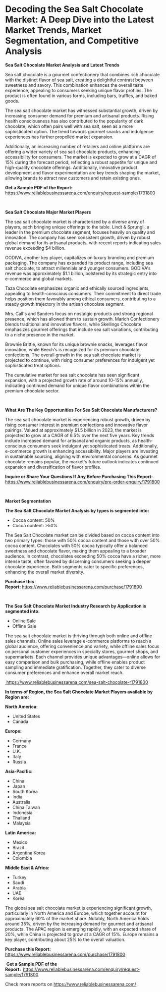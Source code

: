 <p><h1>Decoding the Sea Salt Chocolate Market: A Deep Dive into the Latest Market Trends, Market Segmentation, and Competitive Analysis</h1></p><p><strong>Sea Salt Chocolate Market Analysis and Latest Trends</strong></p>
<p><p>Sea salt chocolate is a gourmet confectionery that combines rich chocolate with the distinct flavor of sea salt, creating a delightful contrast between sweetness and savory. This combination enhances the overall taste experience, appealing to consumers seeking unique flavor profiles. The product is often found in various forms, including bars, truffles, and baked goods.</p><p>The sea salt chocolate market has witnessed substantial growth, driven by increasing consumer demand for premium and artisanal products. Rising health consciousness has also contributed to the popularity of dark chocolate, which often pairs well with sea salt, seen as a more sophisticated option. The trend towards gourmet snacks and indulgence experiences has further propelled market expansion.</p><p>Additionally, an increasing number of retailers and online platforms are offering a wider variety of sea salt chocolate products, enhancing accessibility for consumers. The market is expected to grow at a CAGR of 15% during the forecast period, reflecting a robust appetite for unique and high-quality chocolate offerings. Additionally, innovative product development and flavor experimentation are key trends shaping the market, allowing brands to attract new customers and retain existing ones.</p></p>
<p><strong>Get a Sample PDF of the Report:&nbsp;</strong> <a href="https://www.reliablebusinessarena.com/enquiry/request-sample/1791800?utm_campaign=1990&utm_medium=2&utm_source=Github&utm_content=ia&utm_term=14022025&utm_id=sea-salt-chocolate">https://www.reliablebusinessarena.com/enquiry/request-sample/1791800</a></p>
<p>&nbsp;</p>
<p><strong>Sea Salt Chocolate Major Market Players</strong></p>
<p><p>The sea salt chocolate market is characterized by a diverse array of players, each bringing unique offerings to the table. Lindt & Sprungli, a leader in the premium chocolate segment, focuses heavily on quality and innovation. The company has seen consistent growth, driven by robust global demand for its artisanal products, with recent reports indicating sales revenue exceeding $4 billion. </p><p>GODIVA, another key player, capitalizes on luxury branding and premium packaging. The company has expanded its product range, including sea salt chocolate, to attract millennials and younger consumers. GODIVA's revenue was approximately $1.1 billion, bolstered by its strategic entry into e-commerce and global markets.</p><p>Taza Chocolate emphasizes organic and ethically sourced ingredients, appealing to health-conscious consumers. Their commitment to direct trade helps position them favorably among ethical consumers, contributing to a steady growth trajectory in the artisan chocolate segment.</p><p>Mrs. Call's and Sanders focus on nostalgic products and strong regional presence, which has allowed them to sustain growth. Marich Confectionery blends traditional and innovative flavors, while Skellings Chocolate emphasizes gourmet offerings that include sea salt variations, contributing to a niche presence in the market.</p><p>Brownie Brittle, known for its unique brownie snacks, leverages flavor innovation, while Beech's is recognized for its premium chocolate confections. The overall growth in the sea salt chocolate market is projected to continue, with rising consumer preferences for indulgent yet sophisticated treat options.</p><p>The cumulative market for sea salt chocolate has seen significant expansion, with a projected growth rate of around 10-15% annually, indicating continued demand for unique flavor combinations within the premium chocolate sector.</p></p>
<p>&nbsp;</p>
<p><strong>What Are The Key Opportunities For Sea Salt Chocolate Manufacturers?</strong></p>
<p><p>The sea salt chocolate market is experiencing robust growth, driven by rising consumer interest in premium confections and innovative flavor pairings. Valued at approximately $1.5 billion in 2023, the market is projected to grow at a CAGR of 6.5% over the next five years. Key trends include increased demand for artisanal and organic products, as health-conscious consumers seek indulgent yet sophisticated treats. Additionally, e-commerce growth is enhancing accessibility. Major players are investing in sustainable sourcing, aligning with environmental concerns. As gourmet chocolate remains popular, the market's future outlook indicates continued expansion and diversification of flavor profiles.</p></p>
<p><strong>Inquire or Share Your Questions If Any Before Purchasing This Report:</strong> <a href="https://www.reliablebusinessarena.com/enquiry/pre-order-enquiry/1791800?utm_campaign=1990&utm_medium=2&utm_source=Github&utm_content=ia&utm_term=14022025&utm_id=sea-salt-chocolate">https://www.reliablebusinessarena.com/enquiry/pre-order-enquiry/1791800</a></p>
<p>&nbsp;</p>
<p><strong>Market Segmentation</strong></p>
<p><strong>The Sea Salt Chocolate Market Analysis by types is segmented into:</strong></p>
<p><ul><li>Cocoa content: 50%</li><li>Cocoa content: >50%</li></ul></p>
<p><p>The Sea Salt Chocolate market can be divided based on cocoa content into two primary types: those with 50% cocoa content and those with over 50% cocoa content. Chocolates with 50% cocoa typically offer a balanced sweetness and chocolate flavor, making them appealing to a broader audience. In contrast, chocolates exceeding 50% cocoa have a richer, more intense taste, often favored by discerning consumers seeking a deeper chocolate experience. Both segments cater to specific preferences, enhancing the overall market diversity.</p></p>
<p><strong>Purchase this Report:&nbsp;</strong><a href="https://www.reliablebusinessarena.com/purchase/1791800?utm_campaign=1990&utm_medium=2&utm_source=Github&utm_content=ia&utm_term=14022025&utm_id=sea-salt-chocolate">https://www.reliablebusinessarena.com/purchase/1791800</a></p>
<p>&nbsp;</p>
<p><strong>The Sea Salt Chocolate Market Industry Research by Application is segmented into:</strong></p>
<p><ul><li>Online Sale</li><li>Offline Sale</li></ul></p>
<p><p>The sea salt chocolate market is thriving through both online and offline sales channels. Online sales leverage e-commerce platforms to reach a global audience, offering convenience and variety, while offline sales focus on personal customer experiences in specialty stores, gourmet shops, and supermarkets. Each channel provides unique advantages—online allows for easy comparison and bulk purchasing, while offline enables product sampling and immediate gratification. Together, they cater to diverse consumer preferences and enhance overall market reach.</p></p>
<p><a href="https://www.reliablebusinessarena.com/sea-salt-chocolate-r1791800?utm_campaign=1990&utm_medium=2&utm_source=Github&utm_content=ia&utm_term=14022025&utm_id=sea-salt-chocolate">&nbsp;https://www.reliablebusinessarena.com/sea-salt-chocolate-r1791800</a></p>
<p><strong>In terms of Region, the Sea Salt Chocolate Market Players available by Region are:</strong></p>
<p>
    <p> <strong> North America: </strong>
        <ul>
            <li>United States</li>
            <li>Canada</li>
        </ul>
        </p> 
    <p> <strong> Europe: </strong>
        <ul>
            <li>Germany</li>
            <li>France</li>
            <li>U.K.</li>
            <li>Italy</li>
            <li>Russia</li>
        </ul>
        </p> 
    <p> <strong> Asia-Pacific: </strong>
        <ul>
            <li>China</li>
            <li>Japan</li>
            <li>South Korea</li>
            <li>India</li>
            <li>Australia</li>
            <li>China Taiwan</li>
            <li>Indonesia</li>
            <li>Thailand</li>
            <li>Malaysia</li>
        </ul>
        </p> 
    <p> <strong> Latin America: </strong>
        <ul>
            <li>Mexico</li>
            <li>Brazil</li>
            <li>Argentina Korea</li>
            <li>Colombia</li>
        </ul>
        </p> 
    <p> <strong> Middle East & Africa: </strong>
        <ul>
            <li>Turkey</li>
            <li>Saudi</li>
            <li>Arabia</li>
            <li>UAE</li>
            <li>Korea</li>
        </ul>
    </p>
    </p>
<p><p>The global sea salt chocolate market is experiencing significant growth, particularly in North America and Europe, which together account for approximately 60% of the market share. Notably, North America holds around 35%, driven by the increasing demand for gourmet and artisanal products. The APAC region is emerging rapidly, with an expected share of 20%, while China is projected to grow at a CAGR of 15%. Europe remains a key player, contributing about 25% to the overall valuation.</p></p>
<p><strong>Purchase this Report: </strong><a href="https://www.reliablebusinessarena.com/purchase/1791800?utm_campaign=1990&utm_medium=2&utm_source=Github&utm_content=ia&utm_term=14022025&utm_id=sea-salt-chocolate">https://www.reliablebusinessarena.com/purchase/1791800</a></p>
<p>&nbsp;<strong>Get a Sample PDF of the Report:&nbsp;&nbsp;</strong><a href="https://www.reliablebusinessarena.com/enquiry/request-sample/1791800?utm_campaign=1990&utm_medium=2&utm_source=Github&utm_content=ia&utm_term=14022025&utm_id=sea-salt-chocolate">https://www.reliablebusinessarena.com/enquiry/request-sample/1791800</a></p>
<p><strong></strong></p>
<p>Check more reports on <a href="https://www.reliablebusinessarena.com/?utm_campaign=1990&utm_medium=2&utm_source=Github&utm_content=ia&utm_term=14022025&utm_id=sea-salt-chocolate">https://www.reliablebusinessarena.com/</a></p>